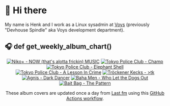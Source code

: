 # 👋 Hi there

My name is Henk and I work as a Linux sysadmin at <a href="https://www.voys.co/about/">Voys</a> (previously "Devhouse Spindle" aka Voys development department).

## 🎧 def get_weekly_album_chart()
<!-- lastfm -->
<p align="center"><a href="https://www.last.fm/music/Niko%252B/NOW+(that%27s+alotta+frickin)+MUSIC"><img src="https://lastfm.freetls.fastly.net/i/u/64s/9b22ea8d90a4ced4193f593be715b416.jpg" title="Niko+ - NOW (that's alotta frickin) MUSIC"></a> <a href="https://www.last.fm/music/Tokyo+Police+Club/Champ"><img src="https://lastfm.freetls.fastly.net/i/u/64s/0b1d433fc6024f5cafe3237b84fd0102.jpg" title="Tokyo Police Club - Champ"></a> <a href="https://www.last.fm/music/Tokyo+Police+Club/Elephant+Shell"><img src="https://lastfm.freetls.fastly.net/i/u/64s/4565201f665047fbb86fc65444ef6953.jpg" title="Tokyo Police Club - Elephant Shell"></a> <a href="https://www.last.fm/music/Tokyo+Police+Club/A+Lesson+In+Crime"><img src="https://lastfm.freetls.fastly.net/i/u/64s/caa95b2f893b49f09d2df2524f08b89b.png" title="Tokyo Police Club - A Lesson In Crime"></a> <a href="https://www.last.fm/music/Tr%C3%B6ckener+Kecks/%3Etk"><img src="https://lastfm.freetls.fastly.net/i/u/64s/b9428ca097c2424c91537259ef4ca3d0.jpg" title="Tröckener Kecks - >tk"></a> <a href="https://www.last.fm/music/Agnis/Dark+Dancer"><img src="https://lastfm.freetls.fastly.net/i/u/64s/eb3d3a7d690862eee7f3a8d68694a6aa.jpg" title="Agnis - Dark Dancer"></a> <a href="https://www.last.fm/music/Baha+Men/Who+Let+the+Dogs+Out"><img src="https://lastfm.freetls.fastly.net/i/u/64s/a60f8a36992df642805252bbbd45e3f6.png" title="Baha Men - Who Let the Dogs Out"></a> <a href="https://www.last.fm/music/Bait+Bag/The+Pattern"><img src="https://lastfm.freetls.fastly.net/i/u/64s/ffaad0454465bf13fc5bd7835ef1f5af.jpg" title="Bait Bag - The Pattern"></a> </p>

<p align="center">These album covers are updated once a day from <a href="https://www.last.fm/user/hbokh">Last.fm</a> using this <a href="https://github.com/marketplace/actions/lastfm-to-markdown">GitHub Actions workflow</a>.</p>
